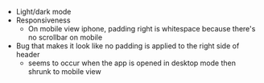 - Light/dark mode
- Responsiveness
    - On mobile view iphone, padding right is whitespace because there's no scrollbar on mobile
- Bug that makes it look like no padding is applied to the right side of header
    - seems to occur when the app is opened in desktop mode then shrunk to mobile view